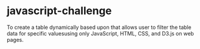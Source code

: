 # javascript-challenge

To create a table dynamically based upon that allows user to filter the table data for specific valuesusing only JavaScript, HTML, CSS, and D3.js on web pages.
